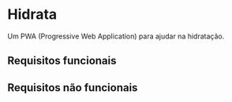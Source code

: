 # Hidrata
Um PWA (Progressive Web Application) para ajudar na hidratação.

## Requisitos funcionais

## Requisitos não funcionais